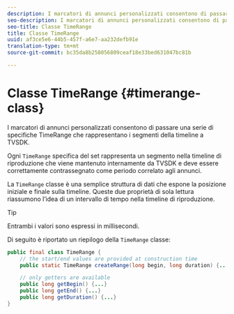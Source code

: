 ```yaml
---
description: I marcatori di annunci personalizzati consentono di passare una serie di specifiche TimeRange che rappresentano i segmenti della timeline a TVSDK.
seo-description: I marcatori di annunci personalizzati consentono di passare una serie di specifiche TimeRange che rappresentano i segmenti della timeline a TVSDK.
seo-title: Classe TimeRange
title: Classe TimeRange
uuid: af3ce5e6-44b5-457f-a6e7-aa232defb91e
translation-type: tm+mt
source-git-commit: bc35da8b258056809ceaf18e33bed631047bc81b

---
```



# Classe TimeRange {#timerange-class}

I marcatori di annunci personalizzati consentono di passare una serie di specifiche TimeRange che rappresentano i segmenti della timeline a TVSDK.

<!--<a id="section_42EB6D62627A424ABA250E3246EFEFC3"></a>-->

Ogni `TimeRange` specifica del set rappresenta un segmento nella timeline di riproduzione che viene mantenuto internamente da TVSDK e deve essere correttamente contrassegnato come periodo correlato agli annunci.

La `TimeRange` classe è una semplice struttura di dati che espone la posizione iniziale e finale sulla timeline. Queste due proprietà di sola lettura riassumono l’idea di un intervallo di tempo nella timeline di riproduzione.

>[!TIP]
>
>Entrambi i valori sono espressi in millisecondi.

Di seguito è riportato un riepilogo della `TimeRange` classe:

```java
public final class TimeRange {
    // the start/end values are provided at construction time
    public static TimeRange createRange(long begin, long duration) {...} 

    // only getters are available
    public long getBegin() {...} 
    public long getEnd() {...} 
    public long getDuration() {...}
}
```
